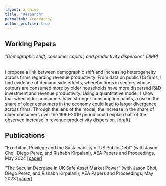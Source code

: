 ```yaml
---
layout: archive
title: "Research"
permalink: /research/
author_profile: true
---
```


## Working Papers

###### "Demographic shift, consumer capital, and productivity dispersion" (JMP)
I propose a link between demographic shift and increasing heterogeneity across firms regarding revenue productivity. From data on public US firms, I find evidence of demand side effects, whereby firms in sectors whose outputs are consumed more by older households have more dispersed R&D investment and revenue productivity. Using a quantitative model, I show that when older consumers have stronger consumption habits, a rise in the share of older consumers in the economy could lead to larger divergence across firms. Through the lens of the model, the increase in the share of older consumers over the 1990-2019 period could explain half of the observed increase in revenue productivity dispersion. [[draft]](http://qddang.github.io/files/draft2.pdf)

## Publications

“Exorbitant Privilege and the Sustainability of US Public Debt” (with Jason Choi, Diego Perez, and Rishabh Kirpalani), AEA Papers and Proceedings, May 2024 [[paper]](http://qddang.github.io/files/CDKP_UK.pdf)

“The Secular Decrease in UK Safe Asset Market Power” (with Jason Choi, Diego Perez, and Rishabh Kirpalani), AEA Papers and Proceedings, May 2023 [[paper]](http://qddang.github.io/files/CDKP_USdebt_nber.pdf)
